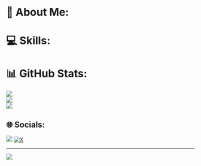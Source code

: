 # 💫 About Me:


# 💻 Skills:

# 📊 GitHub Stats:
![](https://github-readme-stats.vercel.app/api?username=Khasanovv&theme=nord&hide_border=false&include_all_commits=false&count_private=false)<br/>
![](https://github-readme-streak-stats.herokuapp.com/?user=Khasanovv&theme=nord&hide_border=false)<br/>
![](https://github-readme-stats.vercel.app/api/top-langs/?username=Khasanovv&theme=nord&hide_border=false&include_all_commits=false&count_private=false&layout=compact)

## 🌐 Socials:
[![](https://img.shields.io/badge/Instagram-%23E4405F.svg?logo=Instagram&logoColor=white)](https://instagram.com/@khasanovvvv.m) 
[![X](https://img.shields.io/badge/-%23000000.svg?logo=X&logoColor=white)](https://twitter.com/@khasanovmhmmd) 

---
[![](https://visitcount.itsvg.in/api?id=Khasanovv&icon=0&color=1)](https://visitcount.itsvg.in)

<!-- Proudly created with GPRM ( https://gprm.itsvg.in ) -->
